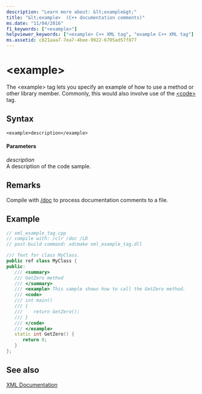 ```yaml
---
description: "Learn more about: &lt;example&gt;"
title: "&lt;example>  (C++ documentation comments)"
ms.date: "11/04/2016"
f1_keywords: ["<example>"]
helpviewer_keywords: ["<example> C++ XML tag", "example C++ XML tag"]
ms.assetid: c821aaa7-7ea7-4bee-9922-6705ad57f877
---
```

# &lt;example&gt;

The \<example> tag lets you specify an example of how to use a method or other library member. Commonly, this would also involve use of the [\<code>](code-visual-cpp.md) tag.

## Syntax

```
<example>description</example>
```

#### Parameters

*description*<br/>
A description of the code sample.

## Remarks

Compile with [/doc](doc-process-documentation-comments-c-cpp.md) to process documentation comments to a file.

## Example

```cpp
// xml_example_tag.cpp
// compile with: /clr /doc /LD
// post-build command: xdcmake xml_example_tag.dll

/// Text for class MyClass.
public ref class MyClass {
public:
   /// <summary>
   /// GetZero method
   /// </summary>
   /// <example> This sample shows how to call the GetZero method.
   /// <code>
   /// int main()
   /// {
   ///    return GetZero();
   /// }
   /// </code>
   /// </example>
   static int GetZero() {
      return 0;
   }
};
```

## See also

[XML Documentation](xml-documentation-visual-cpp.md)
